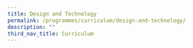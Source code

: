 ```yaml
---
title: Design and Technology
permalink: /programmes/curriculum/design-and-technology/
description: ""
third_nav_title: Curriculum
---
```

